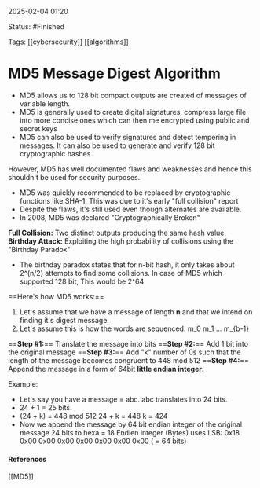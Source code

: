 
2025-02-04 01:20

Status: #Finished 

Tags: [[cybersecurity]] [[algorithms]] 

# MD5 Message Digest Algorithm

- MD5 allows us to 128 bit compact outputs are created of messages of variable length.
- MD5 is generally used to create digital signatures, compress large file into more concise ones which can then me encrypted using public and secret keys
- MD5 can also be used to verify signatures and detect tempering in messages. It can also be used to generate and verify 128 bit cryptographic hashes.

However, MD5 has well documented flaws and weaknesses and hence this shouldn't be used for security purposes.

- MD5 was quickly recommended to be replaced by cryptographic functions like SHA-1. This was due to it's early "full collision" report
- Despite the flaws, it's still used even though alternates are available.
- In 2008, MD5 was declared "Cryptographically Broken"

**Full Collision:** Two distinct outputs producing the same hash value.
**Birthday Attack:** Exploiting the high probability of collisions using the "Birthday Paradox"

- The birthday paradox states that for n-bit hash, it only takes about 2^(n/2) attempts to find some collisions. In case of MD5 which supported 128 bit, This would be 2^64

==Here's how MD5 works:==
1. Let's assume that we have a message of length **n** and that we intend on finding it's digest message.  
2. Let's assume this is how the words are sequenced:
   m_0 m_1 ... m_{b-1}

==**Step #1:**==
Translate the message into bits
==**Step #2:**==
Add 1 bit into the original message
==**Step #3:**==
Add "k" number of 0s such that the length of the message becomes congruent to 448 mod 512
==**Step #4:**==
Append the message in a form of 64bit **little endian integer**.


Example:
- Let's say you have a message = abc. abc translates into 24 bits.
- 24 + 1 = 25 bits.
- (24 + k) = 448 mod 512
  24 + k = 448
  k = 424
- Now we append the message by 64 bit endian integer of the original message
  24 bits to hexa = 18
  Endien integer (Bytes) uses LSB: 0x18 0x00 0x00 0x00 0x00 0x00 0x00 0x00 ( = 64 bits)





#### References
[[MD5]]